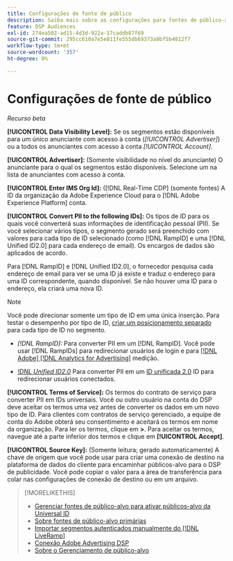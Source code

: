 ```yaml
---
title: Configurações de fonte de público
description: Saiba mais sobre as configurações para fontes de público-alvo.
feature: DSP Audiences
exl-id: 274ea502-ad15-4d3d-922a-17caddb87f69
source-git-commit: 295cc610a7e5e811fe555db69373a8bf5b4012f7
workflow-type: tm+mt
source-wordcount: '357'
ht-degree: 0%

---
```


# Configurações de fonte de público

*Recurso beta*

**[!UICONTROL Data Visibility Level]:** Se os segmentos estão disponíveis para um único anunciante com acesso à conta (*[!UICONTROL Advertiser]*) ou a todos os anunciantes com acesso à conta *[!UICONTROL Account]*.

**[!UICONTROL Advertiser]:** (Somente visibilidade no nível do anunciante) O anunciante para o qual os segmentos estão disponíveis. Selecione um na lista de anunciantes com acesso à conta.

**[!UICONTROL Enter IMS Org Id]:** ([!DNL Real-Time CDP] (somente fontes) A ID da organização da Adobe Experience Cloud para o [!DNL Adobe Experience Platform] conta.

**[!UICONTROL Convert PII to the following IDs]:** Os tipos de ID para os quais você converterá suas informações de identificação pessoal (PII). Se você selecionar vários tipos, o segmento gerado será preenchido com valores para cada tipo de ID selecionado (como [!DNL RampID] e uma [!DNL Unified ID2.0] para cada endereço de email). Os encargos de dados são aplicados de acordo.

Para [!DNL RampID] e [!DNL Unified ID2.0], o fornecedor pesquisa cada endereço de email para ver se uma ID já existe e traduz o endereço para uma ID correspondente, quando disponível. Se não houver uma ID para o endereço, ela criará uma nova ID.

>[!NOTE]
>
>Você pode direcionar somente um tipo de ID em uma única inserção. Para testar o desempenho por tipo de ID, [criar um posicionamento separado](/help/dsp/campaign-management/placements/placement-create.md) para cada tipo de ID no segmento.

* *[!DNL RampID]:* Para converter PII em um [!DNL RampID]. Você pode usar [!DNL RampIDs] para redirecionar usuários de login e para [[!DNL Adobe] [!DNL Analytics for Advertising]](/help/integrations/analytics/overview.md) medição.

* *[!DNL Unified ID2.0](Beta)* Para converter PII em um [ID unificada 2.0](https://unifiedid.com) ID para redirecionar usuários conectados.

<!-- Later
* *[!DNL ID5] (Beta):* To convert PII to an [!DNL ID5] ID. You can use [!DNL ID5] IDs for retargeting logging-in users and for [[!DNL Adobe] [!DNL Analytics for Advertising]](/help/integrations/analytics/overview.md) measurement.

-->

**[!UICONTROL Terms of Service]:** Os termos do contrato de serviço para converter PII em IDs universais. Você ou outro usuário na conta do DSP deve aceitar os termos uma vez antes de converter os dados em um novo tipo de ID. Para clientes com contratos de serviço gerenciado, a equipe de conta do Adobe obterá seu consentimento e aceitará os termos em nome da organização. Para ler os termos, clique em **>**. Para aceitar os termos, navegue até a parte inferior dos termos e clique em **[!UICONTROL Accept]**.

**[!UICONTROL Source Key]:** (Somente leitura; gerado automaticamente) A chave de origem que você pode usar para criar uma conexão de destino na plataforma de dados do cliente para encaminhar públicos-alvo para o DSP de publicidade. Você pode copiar o valor para a área de transferência para colar nas configurações de conexão de destino ou em um arquivo.

>[!MORELIKETHIS]
>
>* [Gerenciar fontes de público-alvo para ativar públicos-alvo da Universal ID](source-manage.md)
>* [Sobre fontes de público-alvo primárias](source-about.md)
>* [Importar segmentos autenticados manualmente do [!DNL LiveRamp]](/help/dsp/audiences/sources/source-import-liveramp-segments.md)
>* [Conexão Adobe Advertising DSP](https://experienceleague.adobe.com/docs/experience-platform/destinations/catalog/advertising/adobe-advertising-cloud-connection.html)
>* [Sobre o Gerenciamento de público-alvo](/help/dsp/audiences/audience-about.md)
